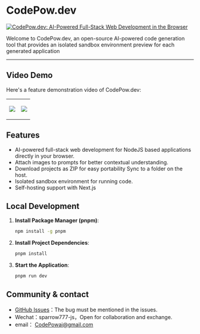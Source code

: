 # CodePow.dev

[![CodePow.dev: AI-Powered Full-Stack Web Development in the Browser](https://github.com/user-attachments/assets/563b1902-465f-4b84-b05c-69548f5872ec)](https://CodePow.dev)

Welcome to CodePow.dev, an open-source AI-powered code generation tool that provides an isolated sandbox environment preview for each generated application

---

## Video Demo

Here's a feature demonstration video of CodePow.dev:

<table>
<tr>
<td width="50%">
    
[![](https://github.com/user-attachments/assets/812571f9-4377-4da1-9f31-3b1f2d385338)](https://github.com/user-attachments/assets/812571f9-4377-4da1-9f31-3b1f2d385338)

</td>
<td width="50%">

[![](https://github.com/user-attachments/assets/426b01bf-2b20-4dfe-a63c-6150d1308fc9)](https://github.com/user-attachments/assets/426b01bf-2b20-4dfe-a63c-6150d1308fc9)

</td>
</tr>
</table>

## Features

- AI-powered full-stack web development for NodeJS based applications directly in your browser.
- Attach images to prompts for better contextual understanding.
- Download projects as ZIP for easy portability Sync to a folder on the host.
- Isolated sandbox environment for running code.
- Self-hosting support with Next.js

## Local Development

1. **Install Package Manager (pnpm)**:

   ```bash
   npm install -g pnpm
   ```

2. **Install Project Dependencies**:

   ```bash
   pnpm install
   ```

3. **Start the Application**:

   ```bash
   pnpm run dev
   ```

## Community & contact

- [GitHub Issues](https://github.com/sparrow-js/an-codeAI/issues)：The bug must be mentioned in the issues.
- Wechat：sparrow777-js，Open for collaboration and exchange.
- email： CodePowai@gmail.com
